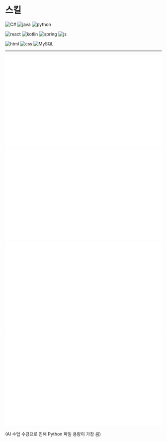 

<!--
**compass149/compass149** is a ✨ _special_ ✨ repository because its `README.md` (this file) appears on your GitHub profile.

Here are some ideas to get you started:

- 🔭 I’m currently working on ...
- 🌱 I’m currently learning ...
- 👯 I’m looking to collaborate on ...
- 🤔 I’m looking for help with ...
- 💬 Ask me about ...
- 📫 How to reach me: ...
- 😄 Pronouns: ...
- ⚡ Fun fact: ...
-->
# 스킬
![C#](https://img.shields.io/badge/C%23-239120?style=for-the-badge&logo=csharp&logoColor=white)
![java](https://img.shields.io/badge/Java-ED8B00?style=for-the-badge&logo=openjdk&logoColor=white)
![python](https://img.shields.io/badge/Python-14354C?style=for-the-badge&logo=python&logoColor=white)

![react](https://img.shields.io/badge/React-20232A?style=for-the-badge&logo=react&logoColor=61DAFB)
![kotlin](https://img.shields.io/badge/Kotlin-0095D5?&style=for-the-badge&logo=kotlin&logoColor=white)
![spring](https://img.shields.io/badge/Spring-6DB33F?style=for-the-badge&logo=spring&logoColor=white)
![js](https://img.shields.io/badge/JavaScript-F7DF1E?style=for-the-badge&logo=JavaScript&logoColor=white)

![html](https://img.shields.io/badge/HTML5-E34F26?style=for-the-badge&logo=html5&logoColor=white)
![css](https://img.shields.io/badge/CSS-239120?&style=for-the-badge&logo=css3&logoColor=white)
![MySQL](https://img.shields.io/badge/mysql-%2300f.svg?style=for-the-badge&logo=mysql&logoColor=white)





---
![](https://raw.githubusercontent.com/compass149/github-stats/master/generated/overview.svg#gh-dark-mode-only)
![](https://raw.githubusercontent.com/compass149/github-stats/master/generated/overview.svg#gh-light-mode-only)
![](https://raw.githubusercontent.com/compass149/github-stats/master/generated/languages.svg#gh-dark-mode-only)
![](https://raw.githubusercontent.com/compass149/github-stats/master/generated/languages.svg#gh-light-mode-only)

(AI 수업 수강으로 인해 Python 파일 용량이 가장 큼)
